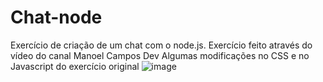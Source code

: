 # Chat-node
Exercício de criação de um chat com o node.js. Exercício feito através do vídeo do canal Manoel Campos Dev
Algumas modificações no CSS e no Javascript do exercício original
![image](https://user-images.githubusercontent.com/112527934/226791987-d552faa9-15ae-4c77-92c4-2e58cebcfc64.png)
